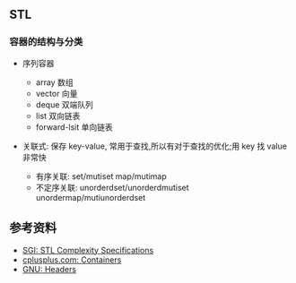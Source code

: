 ## STL 

### 容器的结构与分类



- 序列容器
  - array   数组
  - vector  向量
  - deque   双端队列
  - list    双向链表
  - forward-lsit    单向链表

- 关联式: 保存 key-value, 常用于查找,所以有对于查找的优化;用 key 找 value 非常快
    - 有序关联: set/mutiset  map/mutimap
    - 不定序关联: unorderdset/unorderdmutiset unordermap/mutiunorderdset



## 参考资料

- [SGI: STL Complexity Specifications](https://web.archive.org/web/20171026054855/http://www.sgi.com/tech/stl/complexity.html)
- [cplusplus.com: Containers](http://www.cplusplus.com/reference/stl/)
- [GNU: Headers](https://gcc.gnu.org/onlinedocs/libstdc++/manual/using_headers.html)
